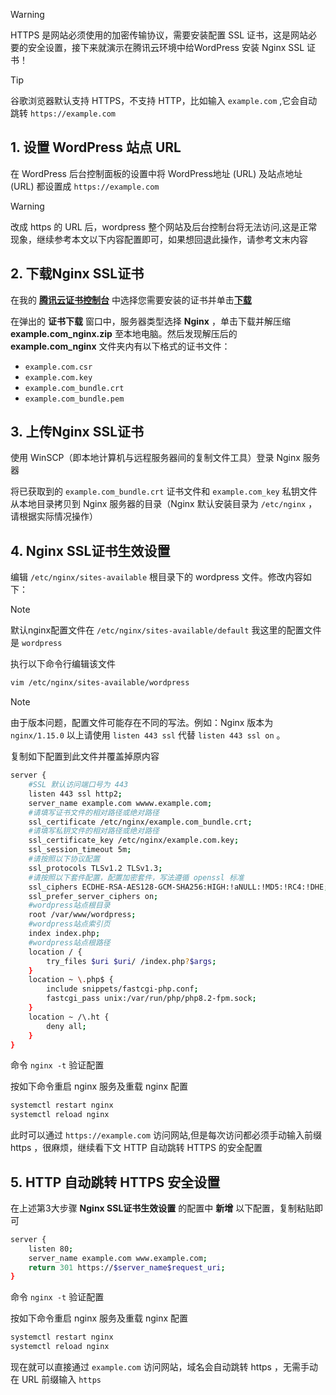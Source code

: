 > [!WARNING]
> HTTPS 是网站必须使用的加密传输协议，需要安装配置 SSL 证书，这是网站必要的安全设置，接下来就演示在腾讯云环境中给WordPress 安装 Nginx SSL 证书！

> [!TIP]
> 谷歌浏览器默认支持 HTTPS，不支持 HTTP，比如输入 `example.com`  ,它会自动跳转 `https://example.com`

## 1. 设置 WordPress 站点 URL

在 WordPress 后台控制面板的设置中将 WordPress地址 (URL) 及站点地址 (URL) 都设置成 `https://example.com`

> [!WARNING]
> 改成 https 的 URL 后，wordpress 整个网站及后台控制台将无法访问,这是正常现象，继续参考本文以下内容配置即可，如果想回退此操作，请参考文末内容

## 2. 下载Nginx SSL证书

在我的 <strong>[腾讯云证书控制台](https://cloud.tencent.com/login?s_url=https%3A%2F%2Fconsole.cloud.tencent.com%2Fssl)</strong> 中选择您需要安装的证书并单击<u><strong>下载</strong></u>

在弹出的 <strong>证书下载</strong> 窗口中，服务器类型选择 <strong>Nginx</strong> ，单击下载并解压缩 <strong>example.com_nginx.zip</strong> 至本地电脑。然后发现解压后的 <strong>example.com_nginx</strong> 文件夹内有以下格式的证书文件：

- `example.com.csr`
- `example.com.key`
- `example.com_bundle.crt`
- `example.com_bundle.pem`

## 3. 上传Nginx SSL证书

使用 WinSCP（即本地计算机与远程服务器间的复制文件工具）登录 Nginx 服务器

将已获取到的  `example.com_bundle.crt`  证书文件和  `example.com_key` 私钥文件从本地目录拷贝到 Nginx 服务器的目录（Nginx 默认安装目录为 `/etc/nginx` ，请根据实际情况操作）

## 4. Nginx SSL证书生效设置

编辑 `/etc/nginx/sites-available` 根目录下的 wordpress 文件。修改内容如下：

> [!NOTE]
> 默认nginx配置文件在  `/etc/nginx/sites-available/default`  我这里的配置文件是  `wordpress` 

执行以下命令行编辑该文件

```bash
vim /etc/nginx/sites-available/wordpress
```
> [!NOTE]
>由于版本问题，配置文件可能存在不同的写法。例如：Nginx  版本为  `nginx/1.15.0`  以上请使用  `listen 443 ssl`  代替  `listen 443 ssl on` 。


复制如下配置到此文件并覆盖掉原内容

```bash
server {
    #SSL 默认访问端口号为 443
    listen 443 ssl http2;
    server_name example.com wwww.example.com;
    #请填写证书文件的相对路径或绝对路径
    ssl_certificate /etc/nginx/example.com_bundle.crt;
    #请填写私钥文件的相对路径或绝对路径
    ssl_certificate_key /etc/nginx/example.com.key;
    ssl_session_timeout 5m;
    #请按照以下协议配置
    ssl_protocols TLSv1.2 TLSv1.3;
    #请按照以下套件配置，配置加密套件，写法遵循 openssl 标准
    ssl_ciphers ECDHE-RSA-AES128-GCM-SHA256:HIGH:!aNULL:!MD5:!RC4:!DHE;
    ssl_prefer_server_ciphers on;
    #wordpress站点根目录
    root /var/www/wordpress;
    #wordpress站点索引页
    index index.php;
    #wordpress站点根路径
    location / {
        try_files $uri $uri/ /index.php?$args;
    }
    location ~ \.php$ {
        include snippets/fastcgi-php.conf;
        fastcgi_pass unix:/var/run/php/php8.2-fpm.sock;
    }
    location ~ /\.ht {
        deny all;
    }
}
```

命令 `nginx -t` 验证配置

按如下命令重启 nginx 服务及重载 nginx 配置

```bash
systemctl restart nginx
systemctl reload nginx
```

此时可以通过 `https://example.com` 访问网站,但是每次访问都必须手动输入前缀 https ，很麻烦，继续看下文 HTTP 自动跳转 HTTPS 的安全配置

## 5. HTTP 自动跳转 HTTPS 安全设置

在上述第3大步骤 <strong>Nginx SSL证书生效设置</strong> 的配置中 <strong>新增</strong> 以下配置，复制粘贴即可

```bash
server {
    listen 80;
    server_name example.com www.example.com;
    return 301 https://$server_name$request_uri;
}
```

命令 `nginx -t` 验证配置

按如下命令重启 nginx 服务及重载 nginx 配置

```bash
systemctl restart nginx
systemctl reload nginx
```

现在就可以直接通过 `example.com` 访问网站，域名会自动跳转 https ，无需手动在 URL 前缀输入 `https`

